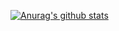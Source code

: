 [![Anurag's github stats](https://github-readme-stats.vercel.app/api?username=farshadff)](https://github.com/anuraghazra/github-readme-stats)

